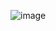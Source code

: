 
![image](https://github.com/weikeshidai/viewpager_top_label/blob/master/R00Q%5BNDC%5D1HEDN~%24ZEXW329.png)
